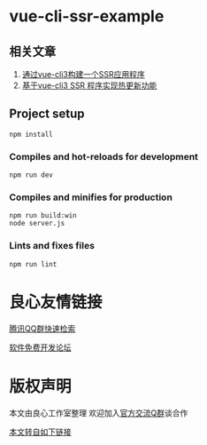 # vue-cli-ssr-example
## 相关文章
1. [通过vue-cli3构建一个SSR应用程序](http://u.720life.cn/g/8a35642bd69eb006eb1f0259b3a6f6f0a613dc54ce0c3c82c70805b2c2f468d38ef37837545a3d94f7c67359c251564f)
2. [基于vue-cli3 SSR 程序实现热更新功能](http://u.720life.cn/g/8a35642bd69eb006eb1f0259b3a6f6f0a0c98baf7d2b78fbdc1d2e8ce2767bcf7a79f76a27ab2575fcc63a726c8d71bb)
## Project setup
```
npm install
```

### Compiles and hot-reloads for development
```
npm run dev
```

### Compiles and minifies for production
```
npm run build:win
node server.js
```

### Lints and fixes files
```
npm run lint
```



 # 良心友情链接

[腾讯QQ群快速检索](http://u.720life.cn/s/8cf73f7c)

[软件免费开发论坛](http://u.720life.cn/s/bbb01dc0)

# 版权声明 

本文由良心工作室整理 欢迎加入[官方交流Q群](https://u.720life.cn/s/f2316816)谈合作

[本文转自如下链接](http://u.720life.cn/g/2e71d0f0a5c601172267ba20d3a43c6e00250a223acd3326baeeba8694f48821ec86aa578647ef5d5fd90cbf892a9d996f6994c4b045980b07353f46d68d54476d14da67d526c1bf401f917762d0a20a)